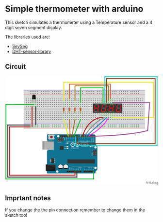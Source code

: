 # Simple thermometer with arduino

This sketch simulates a thermometer using a Temperature sensor and a 4 digit seven segment display.

The libraries used are:
* [SevSeg](https://github.com/DeanIsMe/SevSeg)
* [DHT-sensor-library](https://github.com/adafruit/DHT-sensor-library)

## Circuit

<img src="circuit.png" alt="circuit">

## Imprtant notes

If you change the the pin connection remember to change them in the sketch too!
